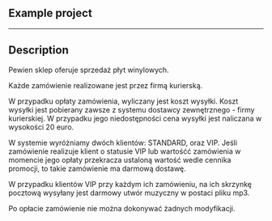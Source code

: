 Example project
----------------------
----------------------

## Description

Pewien sklep oferuje sprzedaż płyt winylowych.

Każde zamówienie realizowane jest przez firmą kurierską.

W przypadku opłaty zamówienia, wyliczany jest koszt wysyłki. Koszt wysyłki jest pobierany zawsze z systemu dostawcy
zewnętrznego - firmy kurierskiej. W przypadku jego niedostępności cena wysyłki jest naliczana w wysokości 20 euro.

W systemie wyróżniamy dwóch klientów: STANDARD, oraz VIP. Jeśli zamówienie realizuje klient o statusie
VIP lub wartośćć zamówienia w momencie jego opłaty przekracza ustaloną wartość wedle cennika promocji,
to takie zamówienie ma darmową dostawę.

W przypadku klientów VIP przy każdym ich zamówieniu, na ich skrzynkę pocztową wysyłany jest darmowy utwór muzyczny w postaci
pliku mp3.

Po opłacie zamówienie nie można dokonywać żadnych modyfikacji.

